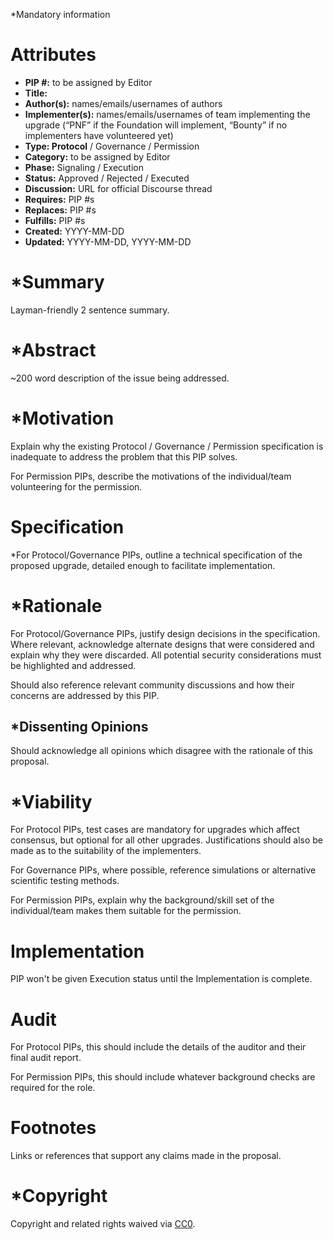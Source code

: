*Mandatory information

# Attributes
- **PIP #:** to be assigned by Editor
- **Title:** 
- **Author(s):** names/emails/usernames of authors
- **Implementer(s):** names/emails/usernames of team implementing the upgrade (“PNF” if the Foundation will implement, “Bounty” if no implementers have volunteered yet)
- **Type: Protocol** / Governance / Permission
- **Category:** to be assigned by Editor
- **Phase:** Signaling / Execution
- **Status:** Approved / Rejected / Executed
- **Discussion:** URL for official Discourse thread
- **Requires:** PIP #s
- **Replaces:** PIP #s
- **Fulfills:** PIP #s
- **Created:** YYYY-MM-DD
- **Updated:** YYYY-MM-DD, YYYY-MM-DD


# *Summary

Layman-friendly 2 sentence summary.

# *Abstract

~200 word description of the issue being addressed.

# *Motivation

Explain why the existing Protocol / Governance / Permission specification is inadequate to address the problem that this PIP solves.

For Permission PIPs, describe the motivations of the individual/team volunteering for the permission.

# Specification

*For Protocol/Governance PIPs, outline a technical specification of the proposed upgrade, detailed enough to facilitate implementation.

# *Rationale

For Protocol/Governance PIPs, justify design decisions in the specification. Where relevant, acknowledge alternate designs that were considered and explain why they were discarded. All potential security considerations must be highlighted and addressed.

Should also reference relevant community discussions and how their concerns are addressed by this PIP.

## *Dissenting Opinions

Should acknowledge all opinions which disagree with the rationale of this proposal.

# *Viability

For Protocol PIPs, test cases are mandatory for upgrades which affect consensus, but optional for all other upgrades. Justifications should also be made as to the suitability of the implementers.

For Governance PIPs, where possible, reference simulations or alternative scientific testing methods.

For Permission PIPs, explain why the background/skill set of the individual/team makes them suitable for the permission.

# Implementation

PIP won't be given Execution status until the Implementation is complete.

# Audit

For Protocol PIPs, this should include the details of the auditor and their final audit report.

For Permission PIPs, this should include whatever background checks are required for the role.

# Footnotes

Links or references that support any claims made in the proposal.

# *Copyright

Copyright and related rights waived via [CC0](https://creativecommons.org/publicdomain/zero/1.0/).
